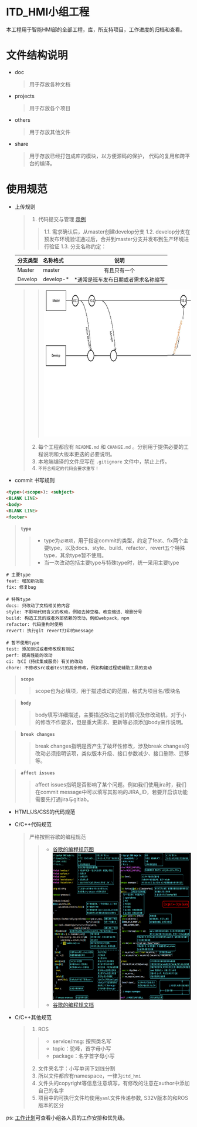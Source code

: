 # ITD_HMI小组工程

本工程用于智能HMI部的全部工程，库，所支持项目，工作进度的归档和查看。

# 文件结构说明

* doc
	> 用于存放各种文档

* projects
	> 用于存放各个项目

* others
	> 用于存放其他文件

* share
	> 用于存放已经打包成库的模块，以方便源码的保护， 代码的复用和跨平台的编译。

# 使用规范

* 上传规则
	> 1. 代码提交与管理 [示例](http://10.10.51.40:3000/feng.ding/itd_hmi_group/blob/master/doc/code_management.jpg)
  >> 1.1. 需求确认后，从master创建develop分支
  >> 1.2. develop分支在预发布环境验证通过后，合并到master分支并发布到生产环境进行验证
  >> 1.3. 分支名称约定：

  | 分支类型 | 名称格式             | 说明  |
  | ------- | ------------------- | :----: |
  | Master  | master              | 有且只有一个 |
  | Develop | develop-*           | *通常是班车发布日期或者需求名称缩写 |
  >> <img src="doc/code_management.jpg" height="400pix" /></br>
	> 2. 每个工程都应有 `README.md` 和 `CHANGE.md` 。分别用于提供必要的工程说明和大版本更迭的必要说明。
	> 3. 本地端编译的文件应写在 `.gitignore` 文件中，禁止上传。
	> 4. `不符合规定的代码会要求重写！ `

* commit 书写规则
``` HTML
<type>(<scope>): <subject>
<BLANK LINE>
<body>
<BLANK LINE>
<footer>
```

> **`type`** 
>> * type为`必填项`，用于指定commit的类型，约定了feat、fix两个主要type，以及docs、style、build、refactor、revert五个特殊type，其余type暂不使用。
>> * 当一次改动包括主要type与特殊type时，统一采用主要type
>> 
``` shell
# 主要type
feat: 增加新功能
fix: 修复bug

# 特殊type
docs: 只改动了文档相关的内容
style: 不影响代码含义的改动，例如去掉空格、改变缩进、增删分号
build: 构造工具的或者外部依赖的改动，例如webpack，npm
refactor: 代码重构时使用
revert: 执行git revert打印的message

# 暂不使用type
test: 添加测试或者修改现有测试
perf: 提高性能的改动
ci: 与CI（持续集成服务）有关的改动
chore: 不修改src或者test的其余修改，例如构建过程或辅助工具的变动
```

> **`scope`** 
>> scope也为必填项，用于描述改动的范围，格式为项目名/模块名

> **`body`** 
>> body填写详细描述，主要描述改动之前的情况及修改动机，对于小的修改不作要求，但是重大需求、更新等必须添加body来作说明。

> **`break changes`** 
>> break changes指明是否产生了破坏性修改，涉及break changes的改动必须指明该项，类似版本升级、接口参数减少、接口删除、迁移等。

> **`affect issues`** 
>> affect issues指明是否影响了某个问题。例如我们使用jira时，我们在commit message中可以填写其影响的JIRA_ID，若要开启该功能需要先打通jira与gitlab。

* HTML/JS/CSS的代码规范

* C/C++代码规范
	> 严格按照谷歌的编程规范
	>> * [谷歌的编程规范图](http://10.10.51.40:3000/feng.ding/itd_hmi_group/blob/master/doc/google_coding_standard.jpg)
	>> <img src="doc/google_coding_standard.jpg" height="400pix" /></br>
	>> * [谷歌的编程规文档](http://10.10.51.40:3000/feng.ding/itd_hmi_group/blob/master/doc/google_coding_standard.pdf)
	
* C/C++其他规范 
	> 1. ROS
	>> * service/msg: 按照类名写
	>> * topic：驼峰，首字母小写
	>> * package：名字首字母小写 
	> 2. 文件夹名字：小写单词下划线分割
	> 3. 所以文件都应有namespace，一律为`itd_hmi`
	> 4. 文件头的copyright等信息注意填写，有修改的注意在author中添加自己的名字
	> 5. 项目中的可执行文件均使用`yaml`文件传递参数, S32V版本的和ROS版本的区分

ps: [工作计划](http://10.10.51.40:3000/feng.ding/itd_hmi_group/blob/master/doc/work_list.ods)可查看小组各人员的工作安排和优先级。
